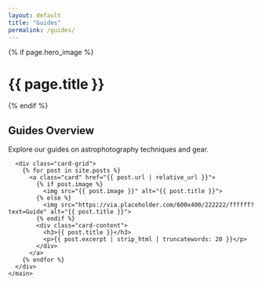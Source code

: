 ```yaml
---
layout: default
title: "Guides"
permalink: /guides/
---
```


<div class="page-content container" data-aos="fade-up">

  {% if page.hero_image %}
    <div class="page-hero" style="background-image:url('{{ page.hero_image }}');" data-aos="fade-in">
      <div class="hero-overlay"></div>
      <div class="hero-text">
        <h1>{{ page.title }}</h1>
      </div>
    </div>
  {% endif %}

  <div class="content-container">
    <main class="main-content">
      <h2>Guides Overview</h2>
      <p>Explore our guides on astrophotography techniques and gear.</p>

      <div class="card-grid">
        {% for post in site.posts %}
          <a class="card" href="{{ post.url | relative_url }}">
            {% if post.image %}
              <img src="{{ post.image }}" alt="{{ post.title }}">
            {% else %}
              <img src="https://via.placeholder.com/600x400/222222/ffffff?text=Guide" alt="{{ post.title }}">
            {% endif %}
            <div class="card-content">
              <h3>{{ post.title }}</h3>
              <p>{{ post.excerpt | strip_html | truncatewords: 20 }}</p>
            </div>
          </a>
        {% endfor %}
      </div>
    </main>
  </div>
</div>

